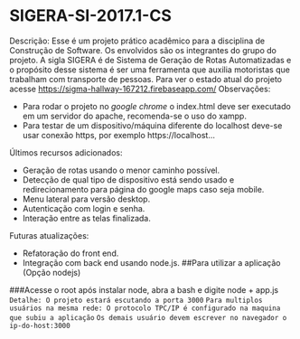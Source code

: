 # SIGERA-SI-2017.1-CS
Descrição:
Esse é um projeto prático acadêmico para a disciplina de Construção de Software. Os envolvidos são os integrantes do grupo do projeto. A sigla SIGERA é de Sistema de Geração de Rotas Automatizadas e o propósito desse sistema é ser uma ferramenta que auxilia motoristas que trabalham com transporte de pessoas.
Para ver o estado atual do projeto acesse https://sigma-hallway-167212.firebaseapp.com/
Observações: 
- Para rodar o projeto no *google chrome* o index.html deve ser executado em um servidor do apache, recomenda-se o uso do xampp.
- Para testar de um dispositivo/máquina diferente do localhost deve-se usar conexão https, por exemplo 
https://localhost...


Últimos recursos adicionados:
- Geração de rotas usando o menor caminho possível.
- Detecção de qual tipo de dispositivo está sendo usado e redirecionamento para página do google maps caso seja mobile.
- Menu lateral para versão desktop.
- Autenticação com login e senha.
- Interação entre as telas finalizada.

Futuras atualizações:
- Refatoração do front end.
- Integração com back end usando node.js.
##Para utilizar a aplicação (Opção nodejs)

###Acesse o root após instalar node, abra a bash e digite node + app.js
`Detalhe: O projeto estará escutando a porta 3000`
`Para multiplos usuários na mesma rede: O protocolo TPC/IP é configurado na maquina que subiu a aplicação`
`Os demais usuário devem escrever no navegador o ip-do-host:3000`